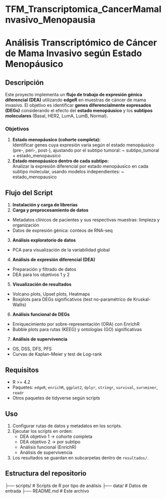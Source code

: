 # TFM_Transcriptomica_CancerMamaInvasivo_Menopausia
# Análisis Transcriptómico de Cáncer de Mama Invasivo según Estado Menopáusico

## Descripción
Este proyecto implementa un **flujo de trabajo de expresión génica diferencial (DEA)** utilizando **edgeR** en muestras de cáncer de mama invasivo. El objetivo es identificar **genes diferencialmente expresados (DEGs)** considerando el efecto del **estado menopáusico** y los **subtipos moleculares** (Basal, HER2, LumA, LumB, Normal).

### Objetivos
1. **Estado menopáusico (cohorte completa):**  
   Identificar genes cuya expresión varía según el estado menopáusico (pre-, peri-, post-), ajustando por el subtipo tumoral: ~ subtipo_tumoral + estado_menopausico
2. **Estado menopáusico dentro de cada subtipo:**  
Analizar la expresión diferencial por estado menopáusico en cada subtipo molecular, usando modelos independientes: ~ estado_menopausico

## Flujo del Script
1. **Instalación y carga de librerías**  
2. **Carga y preprocesamiento de datos**  
- Metadatos clínicos de pacientes y sus respectivas muestras: limpieza y organización  
- Datos de expresión génica: conteos de RNA-seq  
3. **Análisis exploratorio de datos**  
- PCA para visualización de la variabilidad global  
4. **Análisis de expresión diferencial (DEA)**  
- Preparación y filtrado de datos  
- DEA para los objetivos 1 y 2  
5. **Visualización de resultados**  
- Volcano plots, Upset plots, Heatmaps  
- Boxplots para DEGs significativos (test no-paramétrico de Kruskal-Wallis) 
6. **Análisis funcional de DEGs**  
- Enriquecimiento por sobre-representación (ORA) con EnrichR  
- Bubble plots para rutas (KEEG) y ontologías (GO) significativas
7. **Análisis de supervivencia**  
- OS, DSS, DFS, PFS  
- Curvas de Kaplan-Meier y test de Log-rank

## Requisitos
- R >= 4.2  
- Paquetes: `edgeR`, `enrichR`, `ggplot2`, `dplyr`, `stringr`, `survival`, `survminer`, `readr`  
- Otros paquetes de tidyverse según scripts
  
## Uso
1. Configurar rutas de datos y metadatos en los scripts.  
2. Ejecutar los scripts en orden:  
   - DEA objetivo 1 → cohorte completa  
   - DEA objetivo 2 → por subtipo  
   - Análisis funcional (EnrichR)  
   - Análisis de supervivencia  
3. Los resultados se guardan en subcarpetas dentro de `resultados/`.

## Estructura del repositorio
├── scripts/ # Scripts de R por tipo de análisis
├── data/ # Datos de entrada
├── README.md # Este archivo
